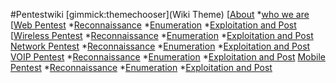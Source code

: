 <!--
  -- Name of your wiki
  -- Do NOT remove the leading `#` character.
  -->
#Pentestwiki
[gimmick:themechooser](Wiki Theme)
[[About]()
 *[who we are](pages/about.md)
[[Web Pentest]()
 *[Reconnaissance](pages/webpentest.md)
 *[Enumeration](pages/webpentest.md)
 *[Exploitation and Post](pages/webpentest.md)
[[Wireless Pentest]()
 *[Reconnaissance](pages/webpentest.md)
 *[Enumeration](pages/webpentest.md)
 *[Exploitation and Post](pages/webpentest.md)
[Network Pentest]()
 *[Reconnaissance](pages/webpentest.md)
 *[Enumeration](pages/webpentest.md)
 *[Exploitation and Post](pages/webpentest.md)
[VOIP Pentest]()
 *[Reconnaissance](pages/webpentest.md)
 *[Enumeration](pages/webpentest.md)
 *[Exploitation and Post](pages/webpentest.md)
[Mobile Pentest]()
 *[Reconnaissance](pages/webpentest.md)
 *[Enumeration](pages/webpentest.md)
 *[Exploitation and Post](pages/webpentest.md)
